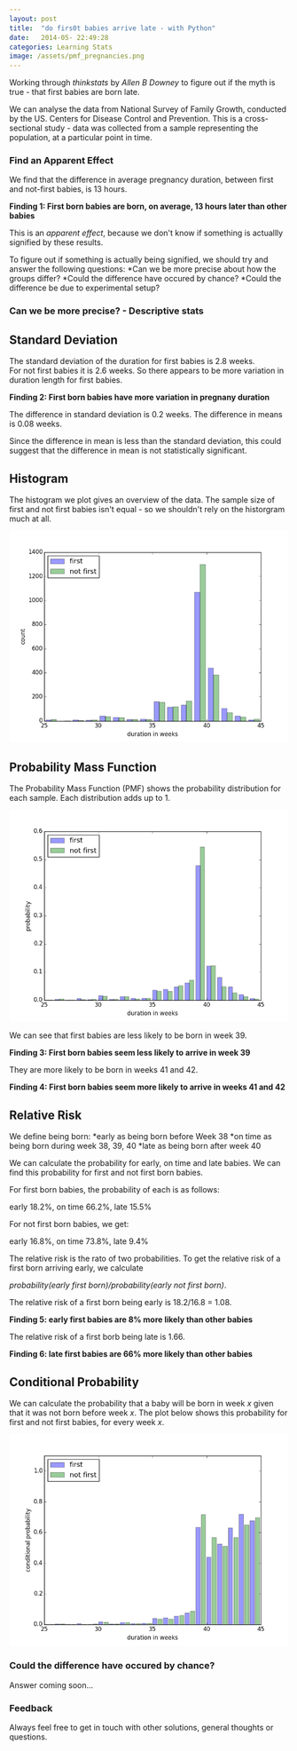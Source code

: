 ```yaml
---
layout: post
title:  "do firs0t babies arrive late - with Python"
date:   2014-05- 22:49:28
categories: Learning Stats
image: /assets/pmf_pregnancies.png
---
```


Working through *thinkstats* by *Allen B Downey* to figure out if the myth is true - that first babies are born late.
<!--more-->

We can analyse the data from National Survey of Family Growth, conducted by the US. Centers for Disease Control and Prevention.
This is a cross-sectional study - data was collected from a sample representing the population, at a particular point in time.

### Find an Apparent Effect
We find that the difference in average pregnancy duration, between first and not-first babies, is 13 hours.

**Finding 1: First born babies are born, on average, 13 hours later than other babies**

This is an *apparent effect*, because we don't know if something is actuallly signified by these results.

To figure out if something is actually being signified, we should try and answer the following questions:
*Can we be more precise about how the groups differ?
*Could the difference have occured by chance?
*Could the difference be due to experimental setup?

### Can we be more precise? - Descriptive stats
## Standard Deviation
The standard deviation of the duration for first babies is 2.8 weeks.  
For not first babies it is 2.6 weeks. 
So there appears to be more variation in duration length for first babies.

**Finding 2: First born babies have more variation in pregnany duration**

The difference in standard deviation is 0.2 weeks.
The difference in means is 0.08 weeks.

Since the difference in mean is less than the standard deviation, this could suggest that the difference in mean is not statistically significant.

## Histogram
The histogram we plot gives an overview of the data.  The sample size of first and not first babies isn't equal - so we shouldn't rely on the historgram much at all.

![Histogram of pregnancy durations](/assets/histogram_pregnancies.png)

## Probability Mass Function
The Probability Mass Function (PMF) shows the probability distribution for each sample.  Each distribution adds up to 1.

![PMF of pregnancy durations](/assets/pmf_pregnancies.png)

We can see that first babies are less likely to be born in week 39.

**Finding 3: First born babies seem less likely to arrive in week 39**

They are more likely to be born in weeks 41 and 42.

**Finding 4: First born babies seem more likely to arrive in weeks 41 and 42**

## Relative Risk
We define being born:
*early as being born before Week 38
*on time as being born during week 38, 39, 40
*late as being born after week 40

We can calculate the probability for early, on time and late babies.  We can find this probability for first and not first born babies.

For first born babies, the probability of each is as follows:

early 18.2%, on time 66.2%, late 15.5%

For not first born babies, we get:

early 16.8%, on time 73.8%, late 9.4%

The relative risk is the rato of two probabilities.  To get the relative risk of a first born arriving early, we calculate 

*probability(early first born)/probability(early not first born)*.

The relative risk of a first born being early is 18.2/16.8 = 1.08.

**Finding 5: early first babies are 8% more likely than other babies**

The relative risk of a first borb being late is 1.66. 

**Finding 6: late first babies are 66% more likely than other babies**

## Conditional Probability
We can calculate the probability that a baby will be born in week *x* given that it was not born before week *x*.
The plot below shows this probability for first and not first babies, for every week *x*.

![Conditional probabilites of pregnancy durations](/assets/conditional_pregnancies.png)

### Could the difference have occured by chance? 
Answer coming soon...

### Feedback
Always feel free to get in touch with other solutions, general thoughts or questions.